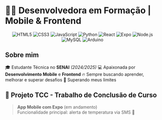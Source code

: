 <p align="center">
  <h1>👩‍💻 Desenvolvedora em Formação | Mobile & Frontend</h1>
</p>

<p align="center">
  <img src="https://img.shields.io/badge/-HTML5-E34F26?style=for-the-badge&logo=html5&logoColor=white" alt="HTML5" />
  <img src="https://img.shields.io/badge/-CSS3-1572B6?style=for-the-badge&logo=css3&logoColor=white" alt="CSS3" />
  <img src="https://img.shields.io/badge/-JavaScript-F7DF1E?style=for-the-badge&logo=javascript&logoColor=black" alt="JavaScript" />
  <img src="https://img.shields.io/badge/-Python-3776AB?style=for-the-badge&logo=python&logoColor=white" alt="Python" />
  <img src="https://img.shields.io/badge/-React-61DAFB?style=for-the-badge&logo=react&logoColor=black" alt="React" />
  <img src="https://img.shields.io/badge/-Expo-1B1F23?style=for-the-badge&logo=expo&logoColor=white" alt="Expo" />
  <img src="https://img.shields.io/badge/-Node.js-339933?style=for-the-badge&logo=node.js&logoColor=white" alt="Node.js" />
  <img src="https://img.shields.io/badge/-MySQL-4479A1?style=for-the-badge&logo=mysql&logoColor=white" alt="MySQL" />
  <img src="https://img.shields.io/badge/-Arduino-00979D?style=for-the-badge&logo=arduino&logoColor=white" alt="Arduino" />
</p>

## Sobre mim

🎓 Estudante Técnica no **SENAI** _(2024/2025)_
💻 Apaixonada por **Desenvolvimento Mobile** e **Frontend**
🔥 Sempre buscando aprender, melhorar e superar desafios
🧩 Superando meus limites


## 📱 Projeto TCC - Trabalho de Conclusão de Curso

> **App Mobile com Expo** (em andamento)  
> Funcionalidade principal: alerta de temperatura via SMS 🔔









